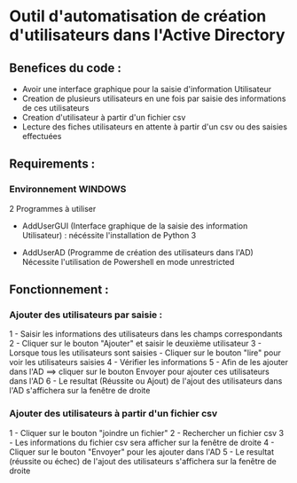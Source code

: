 # Outil d'automatisation de création d'utilisateurs dans l'Active Directory

## Benefices du code :

- Avoir une interface graphique pour la saisie d'information Utilisateur
- Creation de plusieurs utilisateurs en une fois par saisie des informations de ces utilisateurs
- Creation d'utilisateur à partir d'un fichier csv
- Lecture des fiches utilisateurs en attente à partir d'un csv ou des saisies effectuées

## Requirements :

### Environnement WINDOWS

2 Programmes à utiliser
- AddUserGUI (Interface graphique de la saisie des information Utilisateur) :
nécéssite l'installation de Python 3

- AddUserAD (Programme de création des utilisateurs dans l'AD)
Nécessite l'utilisation de Powershell en mode unrestricted

## Fonctionnement :

### Ajouter des utilisateurs par saisie :

1 - Saisir les informations des utilisateurs dans les champs correspondants
2 - Cliquer sur le bouton "Ajouter" et saisir le deuxième utilisateur
3 - Lorsque tous les utilisateurs sont saisies - Cliquer sur le bouton "lire" pour voir les utilisateurs saisies
4 - Vérifier les informations
5 - Afin de les ajouter dans l'AD ==> cliquer sur le bouton Envoyer pour ajouter ces utilisateurs dans l'AD
6 - Le resultat (Réussite ou Ajout) de l'ajout des utilisateurs dans l'AD s'affichera sur la fenêtre de droite 

### Ajouter des utilisateurs à partir d'un fichier csv

1 - Cliquer sur le bouton "joindre un fichier"
2 - Rechercher un fichier csv
3 - Les informations du fichier csv sera afficher sur la fenêtre de droite
4 - Cliquer sur le bouton "Envoyer" pour les ajouter dans l'AD
5 - Le resultat (réussite ou échec) de l'ajout des utilisateurs s'affichera sur la fenêtre de droite



